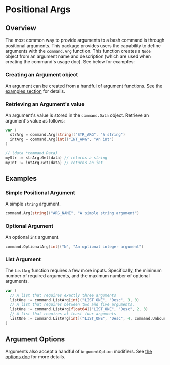 # Positional Args

## Overview

The most common way to provide arguments to a bash command is through positional arguments. This package provides users the capability to define arguments with the `command.Arg` function. This function creates a `Node` object from an argument name and description (which are used when creating the command's usage doc). See below for examples:

### Creating an Argument object

An argument can be created from a handful of argument functions. See the [examples section](./args.md#examples) for details.

### Retrieving an Argument's value

An argument's value is stored in the `command.Data` object. Retrieve an argument's value as follows:

```go
var (
  strArg = command.Arg[string]("STR_ARG", "A string")
  intArg = command.Arg[int]("INT_ARG", "An int")
)

// (data *command.Data)
myStr := strArg.Get(data) // returns a string
myInt := intArg.Get(data) // returns an int
```

## Examples

### Simple Positional Argument

A simple `string` argument.

```go
command.Arg[string]("ARG_NAME", "A simple string argument")
```

### Optional Argument

An optional `int` argument.

```go
command.OptionalArg[int]("N", "An optional integer argument")
```

### List Argument

The `ListArg` function requires a few more inputs. Specifically, the minimum number of required arguments, and the maximum number of optional arguments.

```go
var (
  // A list that requires exactly three arguments
  listOne := command.ListArg[int]("LIST_ONE", "Desc", 3, 0)
  // A list that requires between two and five arguments.
  listOne := command.ListArg[float64]("LIST_ONE", "Desc", 2, 3)
  // A list that requires at least four arguments
  listOne := command.ListArg[int]("LIST_ONE", "Desc", 4, command.UnboundedList)
)
```

## Argument Options

Arguments also accept a handful of `ArgumentOption` modifiers. See [the options doc](./options.md) for more details.

